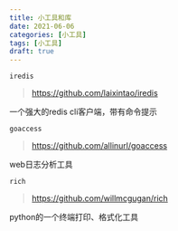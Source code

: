 ```yaml
---
title: 小工具和库
date: 2021-06-06
categories: [小工具]
tags: [小工具]
draft: true
---
```


`iredis`

> https://github.com/laixintao/iredis

一个强大的redis cli客户端，带有命令提示

`goaccess`

> https://github.com/allinurl/goaccess

web日志分析工具

`rich`

> https://github.com/willmcgugan/rich

python的一个终端打印、格式化工具

